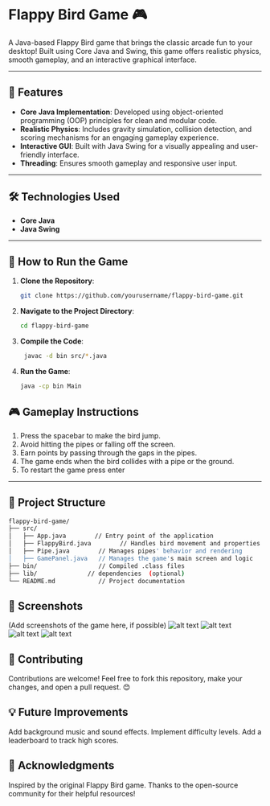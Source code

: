 # Flappy Bird Game 🎮

A Java-based Flappy Bird game that brings the classic arcade fun to your desktop! Built using Core Java and Swing, this game offers realistic physics, smooth gameplay, and an interactive graphical interface.

---

## 🎯 Features

- **Core Java Implementation**: Developed using object-oriented programming (OOP) principles for clean and modular code.
- **Realistic Physics**: Includes gravity simulation, collision detection, and scoring mechanisms for an engaging gameplay experience.
- **Interactive GUI**: Built with Java Swing for a visually appealing and user-friendly interface.
- **Threading**: Ensures smooth gameplay and responsive user input.

---

## 🛠️ Technologies Used

- **Core Java**
- **Java Swing**

---

## 🚀 How to Run the Game

1. **Clone the Repository**:
   ```bash
   git clone https://github.com/yourusername/flappy-bird-game.git 

2. **Navigate to the Project Directory**:
    ```bash
    cd flappy-bird-game

2. **Compile the Code**:
   ```bash
    javac -d bin src/*.java

3. **Run the Game**:
   ```bash
   java -cp bin Main

## 🎮 Gameplay Instructions 

1. Press the spacebar to make the bird jump.
2. Avoid hitting the pipes or falling off the screen.
3. Earn points by passing through the gaps in the pipes.
4. The game ends when the bird collides with a pipe or the ground.
5. To restart the game press enter

---

## 📂 Project Structure

```bash
flappy-bird-game/
├── src/
│   ├── App.java        // Entry point of the application
│   ├── FlappyBird.java        // Handles bird movement and properties
│   ├── Pipe.java        // Manages pipes' behavior and rendering
│   ├── GamePanel.java   // Manages the game's main screen and logic
├── bin/                 // Compiled .class files
├── lib/              // dependencies  (optional)
└── README.md            // Project documentation
```

## 📸 Screenshots
(Add screenshots of the game here, if possible)
![alt text](<Screenshot 2025-02-03 151750.png>)
![alt text](<Screenshot 2025-02-03 151733.png>)
![alt text](<Screenshot 2025-02-03 151650.png>)
![alt text](image.png)

## 🤝 Contributing
Contributions are welcome! Feel free to fork this repository, make your changes, and open a pull request. 😊

## 💡 Future Improvements
Add background music and sound effects.
Implement difficulty levels.
Add a leaderboard to track high scores.

## 🙌 Acknowledgments
Inspired by the original Flappy Bird game.
Thanks to the open-source community for their helpful resources!



<!--
## Getting Started
## Folder Structure
- `src`: the folder to maintain sources
- `lib`: the folder to maintain dependencies

Meanwhile, the compiled output files will be generated in the `bin` folder by default.

> If you want to customize the folder structure, open `.vscode/settings.json` and update the related settings there.

## Dependency Management

The `JAVA PROJECTS` view allows you to manage your dependencies. More details can be found [here](https://github.com/microsoft/vscode-java-dependency#manage-dependencies).


Creating a weather website or app for a specific location involves several steps, ranging from choosing the right technology to designing the user interface and sourcing weather data. Here's a breakdown of the process, focusing on both web and app development:
 **I. Planning & Design:** 
 1. **Define Scope and Features:** * **Location Specificity:** 
 Will it only cover one location, or allow users to select different locations? * 
 **Data Points:** What information will you display? (Temperature, humidity, wind speed/direction, precipitation, UV index, sunrise/sunset times, air quality, etc.) * **Timeframes:** Will you show current conditions, hourly forecasts, daily forecasts, or longer-term predictions? * **Visualizations:** How will you present the data? (Charts, graphs, icons, maps) * **User Interface (UI) / User Experience (UX):** Sketch out the layout and user flow. Consider responsiveness for different screen sizes (desktop, mobile, tablet). * **Monetization (Optional):** Will you display ads, offer premium features, or charge subscriptions? 
 
 2. **Choose a Technology Stack:** 
   
   **A. Website:** *
   
   **Frontend (what the user sees):** HTML, CSS, JavaScript are essential. Consider using a framework like React, Vue, or Angular for larger projects to manage complexity. * 
   
   **Backend (data handling and logic):** You'll need a server-side language (Python, Node.js, PHP, Ruby on Rails, etc.) and a database (PostgreSQL, MySQL, MongoDB, etc.) to store data (though you likely won't store *all* weather data; see data sources below). A framework like Flask (Python), Express.js (Node.js), or similar can simplify development. * 
   
   **API (Application Programming Interface):** This is how your website will communicate with the weather data source. 
   
   **B. App (Android/iOS):** * 
   
   **Native Development:** Requires separate development for Android (Java/Kotlin) and iOS (Swift/Objective-C). This provides the best performance and access to device features. * 
   
   **Cross-Platform Development:** Frameworks like React Native, Flutter, or Xamarin allow you to build for both platforms with a single codebase. This is generally faster but might have some performance limitations. * 
   
   **API:** Same as for websites. 
 
 **II. Data Acquisition:** 

 1. **Choose a Weather API:** Many APIs provide weather data. Popular options include: 
  * **OpenWeatherMap:** A widely used and relatively inexpensive option. 
  * **WeatherAPI:** Offers a variety of data and plans. 
  * **AccuWeather:** A well-known provider, but may be more expensive. 
  * **Dark Sky (now owned by Apple):** High-quality data, but access is restricted. Consider alternatives. 
  
 2. **API Key:** You'll need an API key from your chosen provider to access their data. Many offer free tiers with usage limits. 
 
 3. **Data Handling:** Your backend will fetch data from the API, potentially store some (like recent forecasts) in a database for faster access, and process it into a format suitable for display on your website or app. 
 
 **III. Development:** 
 1. **Frontend Development:** Build the UI using HTML, CSS, and JavaScript (or your chosen framework). Use the API data to populate the website/app with weather information. 
 2. **Backend Development (if applicable):** Create the server-side logic to fetch data from the API, handle user requests, and interact with the database (if used). 
 3. **API Integration:** Implement the code to communicate with the weather API and handle responses. 
 4. **Testing:** Thoroughly test your website/app on different devices and browsers to ensure it works correctly. 
 
 **IV. Deployment:** 
 1. **Website:** Host your website on a web hosting provider (e.g., Netlify, Heroku, AWS, Google Cloud). 
 2. **App:** For native apps, you'll need to publish them to the Google Play Store (Android) and Apple App Store (iOS). For cross-platform apps, the deployment process depends on the framework used.
 
 **V. Iteration and Maintenance:** 
 1. **User Feedback:** Collect feedback from users to improve your website/app. 
 2. **Updates:** Regularly update your website/app to fix bugs, add features, and improve performance. 
 3. **API Changes:** Keep an eye on changes to the weather API you're using, as updates might require code adjustments. 
 
 **Example (Conceptual Python/Flask Backend with OpenWeatherMap):** 
 ```python from flask import Flask, jsonify import requests app = Flask(__name__) # Replace with your OpenWeatherMap API key OPENWEATHER_API_KEY = "YOUR_API_KEY" @app.route('/weather/') def get_weather(city): url = f"http://api.openweathermap.org/data/2.5/weather?q={city}&appid={OPENWEATHER_API_KEY}&units=metric" response = requests.get(url) data = response.json() return jsonify(data) if __name__ == '__main__': app.run(debug=True) ``` 
 
 This is a simplified example. A real-world application would involve more sophisticated error handling, data processing, and security measures. Remember to consult the API documentation for your chosen provider. This outline should give you a solid starting point for your weather website or app project. Remember to break down the project into smaller, manageable tasks.

 -->